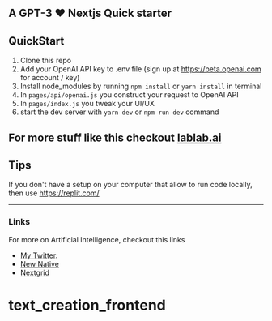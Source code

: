 ## A GPT-3 ❤️ Nextjs Quick starter

## QuickStart

1. Clone this repo
2. Add your OpenAI API key to .env file (sign up at https://beta.openai.com for account / key)
3. Install node_modules by running `npm install` or `yarn install` in terminal
4. In `pages/api/openai.js` you construct your request to OpenAI API
5. In `pages/index.js` you tweak your UI/UX
6. start the dev server with `yarn dev` or `npm run dev` command

## For more stuff like this checkout [lablab.ai](https://lablab.ai/)

## Tips

If you don't have a setup on your computer that allow to run code locally, then use https://replit.com/

---

### Links

For more on Artificial Intelligence, checkout this links

- [My Twitter](https://twitter.com/mathiiias123).
- [New Native](https://newnative.ai)
- [Nextgrid](https://nextgrid.ai)
# text_creation_frontend
